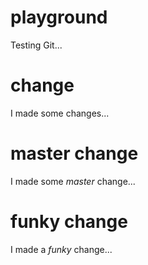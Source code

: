# playground
Testing Git...

# change
I made some changes...

# master change
I made some *master* change...

# funky change
I made a *funky* change...
